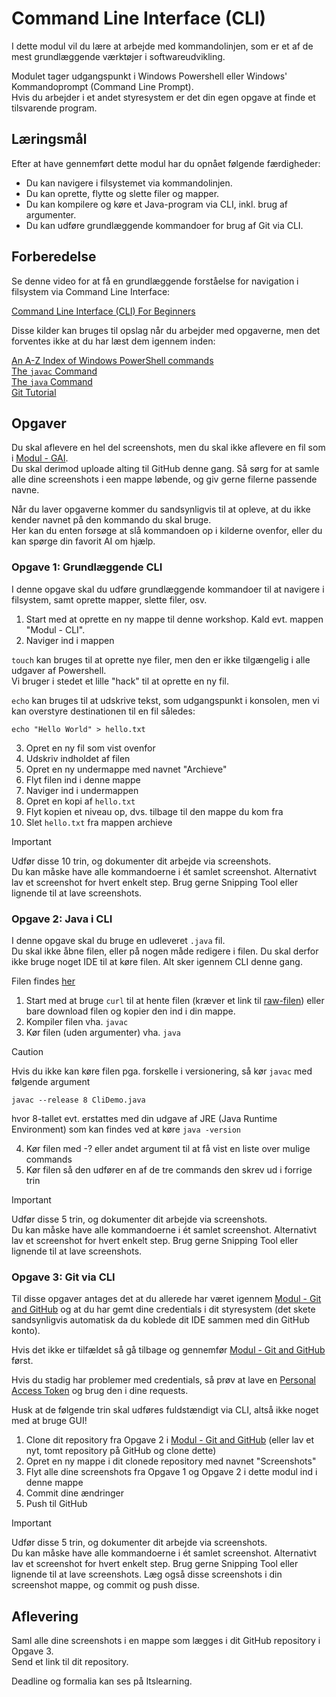 # Command Line Interface (CLI)

I dette modul vil du lære at arbejde med kommandolinjen, som er et af de mest grundlæggende værktøjer i softwareudvikling.

Modulet tager udgangspunkt i Windows Powershell eller Windows' Kommandoprompt (Command Line Prompt).  
Hvis du arbejder i et andet styresystem er det din egen opgave at finde et tilsvarende program.

## Læringsmål
Efter at have gennemført dette modul har du opnået følgende færdigheder:

 - Du kan navigere i filsystemet via kommandolinjen.
 - Du kan oprette, flytte og slette filer og mapper.
 - Du kan kompilere og køre et Java-program via CLI, inkl. brug af argumenter.
 - Du kan udføre grundlæggende kommandoer for brug af Git via CLI.

## Forberedelse

Se denne video for at få en grundlæggende forståelse for navigation i filsystem via Command Line Interface:

[Command Line Interface (CLI) For Beginners](https://www.youtube.com/watch?v=mUXVBMhr7Xg)

Disse kilder kan bruges til opslag når du arbejder med opgaverne, men det forventes ikke at du har læst dem igennem inden:

[An A-Z Index of Windows PowerShell commands](https://ss64.com/ps/)  
[The `javac` Command](https://docs.oracle.com/en/java/javase/17/docs/specs/man/javac.html)  
[The `java` Command](https://docs.oracle.com/en/java/javase/19/docs/specs/man/java.html)  
[Git Tutorial](https://www.w3schools.com/git/default.asp)

## Opgaver

Du skal aflevere en hel del screenshots, men du skal ikke aflevere en fil som i [Modul - GAI](<../Generative AI (GAI)/README.md>).  
Du skal derimod uploade alting til GitHub denne gang. Så sørg for at samle alle dine screenshots i een mappe løbende, og giv gerne filerne passende navne.

Når du laver opgaverne kommer du sandsynligvis til at opleve, at du ikke kender navnet på den kommando du skal bruge.  
Her kan du enten forsøge at slå kommandoen op i kilderne ovenfor, eller du kan spørge din favorit AI om hjælp.

### Opgave 1: Grundlæggende CLI

I denne opgave skal du udføre grundlæggende kommandoer til at navigere i filsystem, samt oprette mapper, slette filer, osv.

1. Start med at oprette en ny mappe til denne workshop. Kald evt. mappen "Modul - CLI".
2. Naviger ind i mappen

`touch` kan bruges til at oprette nye filer, men den er ikke tilgængelig i alle udgaver af Powershell.  
Vi bruger i stedet et lille "hack" til at oprette en ny fil.  

`echo` kan bruges til at udskrive tekst, som udgangspunkt i konsolen, men vi kan overstyre destinationen til en fil således:

```cli
echo "Hello World" > hello.txt
```

3. Opret en ny fil som vist ovenfor
4. Udskriv indholdet af filen
5. Opret en ny undermappe med navnet "Archieve"
6. Flyt filen ind i denne mappe
7. Naviger ind i undermappen
8. Opret en kopi af `hello.txt`
9. Flyt kopien et niveau op, dvs. tilbage til den mappe du kom fra
10. Slet `hello.txt` fra mappen archieve

> [!IMPORTANT]  
> Udfør disse 10 trin, og dokumenter dit arbejde via screenshots.  
> Du kan måske have alle kommandoerne i ét samlet screenshot. Alternativt lav et screenshot for hvert enkelt step. Brug gerne Snipping Tool eller lignende til at lave screenshots.

### Opgave 2: Java i CLI

I denne opgave skal du bruge en udleveret `.java` fil.  
Du skal ikke åbne filen, eller på nogen måde redigere i filen. Du skal derfor ikke bruge noget IDE til at køre filen. Alt sker igennem CLI denne gang.

Filen findes [her](CliDemo.java)

1. Start med at bruge `curl` til at hente filen (kræver et link til [raw-filen](https://github.com/MichaelViuff/WS1/raw/refs/heads/main/Command%20Line%20Interface%20(CLI)/CliDemo.java)) eller bare download filen og kopier den ind i din mappe.  
2. Kompiler filen vha. `javac`
3. Kør filen (uden argumenter) vha. `java`

> [!CAUTION]
> Hvis du ikke kan køre filen pga. forskelle i versionering, så kør `javac` med følgende argument
> ```cli
> javac --release 8 CliDemo.java
> ```
> hvor 8-tallet evt. erstattes med din udgave af JRE (Java Runtime Environment)
> som kan findes ved at køre `java -version`

4. Kør filen med -? eller andet argument til at få vist en liste over mulige commands
5. Kør filen så den udfører en af de tre commands den skrev ud i forrige trin

> [!IMPORTANT]  
> Udfør disse 5 trin, og dokumenter dit arbejde via screenshots.  
> Du kan måske have alle kommandoerne i ét samlet screenshot. Alternativt lav et screenshot for hvert enkelt step. Brug gerne Snipping Tool eller lignende til at lave screenshots.

### Opgave 3: Git via CLI

Til disse opgaver antages det at du allerede har været igennem [Modul - Git and GitHub](<../Git and GitHub/README.md>) og at du har gemt dine credentials i dit styresystem (det skete sandsynligvis automatisk da du koblede dit IDE sammen med din GitHub konto).

Hvis det ikke er tilfældet så gå tilbage og gennemfør [Modul - Git and GitHub](<../Git and GitHub/README.md>) først.

Hvis du stadig har problemer med credentials, så prøv at lave en [Personal Access Token](https://medium.com/@irfankaraman/how-to-create-a-personal-access-token-pat-for-your-github-account-d686a7890a33) og brug den i dine requests.

Husk at de følgende trin skal udføres fuldstændigt via CLI, altså ikke noget med at bruge GUI!

  1. Clone dit repository fra Opgave 2 i [Modul - Git and GitHub](<../Git and GitHub/README.md>) (eller lav et nyt, tomt repository på GitHub og clone dette)
  2. Opret en ny mappe i dit clonede repository med navnet "Screenshots"
  3. Flyt alle dine screenshots fra Opgave 1 og Opgave 2 i dette modul ind i denne mappe
  4. Commit dine ændringer
  5. Push til GitHub

  > [!IMPORTANT]  
  > Udfør disse 5 trin, og dokumenter dit arbejde via screenshots.  
  > Du kan måske have alle kommandoerne i ét samlet screenshot. Alternativt lav et screenshot for hvert enkelt step. Brug gerne Snipping Tool eller lignende til at lave screenshots.
  > Læg også disse screenshots i din screenshot mappe, og commit og push disse.

## Aflevering

Saml alle dine screenshots i en mappe som lægges i dit GitHub repository i Opgave 3.  
Send et link til dit repository.

Deadline og formalia kan ses på Itslearning.